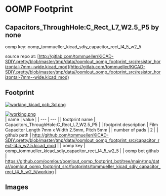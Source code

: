 # OOMP Footprint  
## Capacitors_ThroughHole:C_Rect_L7_W2.5_P5  by none  
  
oomp key: oomp_tommueller_kicad_sdiy_capacitor_rect_l4_5_w2_5  
  
source repo at: [http://gitlab.com/tommueller/KiCAD-SDIY.pretty/blob/master/tmp/data//oomlout_oomp_footprint_src/resistor_horizontal-7mm--wide.kicad_mod](http://gitlab.com/tommueller/KiCAD-SDIY.pretty/blob/master/tmp/data//oomlout_oomp_footprint_src/resistor_horizontal-7mm--wide.kicad_mod)  
## Footprint  
  
[![working_kicad_pcb_3d.png](working_kicad_pcb_3d_600.png)](working_kicad_pcb_3d.png)  
  
[![working.png](working_600.png)](working.png)  
| name | value | 
| --- | --- | 
| footprint name | Capacitors_ThroughHole:C_Rect_L7_W2.5_P5 | 
| footprint description | Film Capacitor Length 7mm x Width 2.5mm, Pitch 5mm | 
| number of pads | 2 | 
| github path | http://github.com/tommueller/KiCAD-SDIY.pretty/blob/master/tmp/data//oomlout_oomp_footprint_src/capacitor_rect-l4.5_w2.5.kicad_mod | 
| oomp key | oomp_tommueller_kicad_sdiy_capacitor_rect_l4_5_w2_5 | 
| oomp bot github | https://github.com/oomlout/oomlout_oomp_footprint_bot/tree/main/tmp/data//oomlout_oomp_footprint_src/footprints/tommueller_kicad_sdiy_capacitor_rect_l4_5_w2_5/working | 
## Images  
